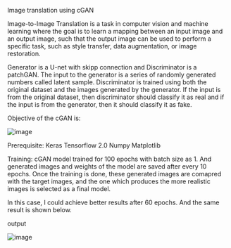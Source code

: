 Image translation using cGAN

Image-to-Image Translation is a task in computer vision and machine learning where the goal is to learn a mapping between an input image and an output image, such that the output image can be used to perform a specific task, such as style transfer, data augmentation, or image restoration.

Generator is a U-net with skipp connection and Discriminator is a patchGAN. The input to the generator is a series of randomly generated numbers called latent sample. Discriminator is trained using both the original dataset and the images generated by the generator. If the input is from the original dataset, then discriminator should classify it as real and if the input is from the generator, then it should classify it as fake.

Objective of the cGAN is:

![image](https://github.com/user-attachments/assets/ac37ef27-bf08-4a8d-ad0c-a944a9425f2d)


Prerequisite:
Keras
Tensorflow 2.0
Numpy
Matplotlib

Training:
cGAN model trained for 100 epochs with batch size as 1. And generated images and weights of the model are saved after every 10 epochs. Once the training is done, these generated images are comapred with the target images, and the one which produces the more realistic images is selected as a final model.

In this case, I could achieve better results after 60 epochs. And the same result is shown below.

output

![image](https://github.com/user-attachments/assets/7261b064-d9e0-4dea-992f-da7c735396c5)

